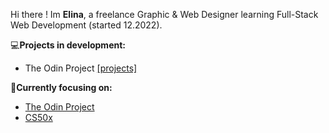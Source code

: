 
Hi there ! Im **Elina**, a freelance Graphic & Web Designer learning Full-Stack Web Development (started 12.2022).

:computer:**Projects in development:**

                 
                    
 * The Odin Project  [[projects]](https://github.com/elincik/my-odin-projects)
                 

:seedling:**Currently focusing on:**
* <a href="https://www.theodinproject.com/" target="_blank">The Odin Project</a>
* <a href="https://cs50.harvard.edu/x/2023/" target="_blank">CS50x</a>






<!--
**elincik/elincik** is a ✨ _special_ ✨ repository because its `README.md` (this file) appears on your GitHub profile.

Here are some ideas to get you started:

- 🔭 I’m currently working on ...
- 🌱 I’m currently learning ...
- 👯 I’m looking to collaborate on ...
- 🤔 I’m looking for help with ...
- 💬 Ask me about ...
- 📫 How to reach me: ...
- 😄 Pronouns: ...
- ⚡ Fun fact: ...
-->
